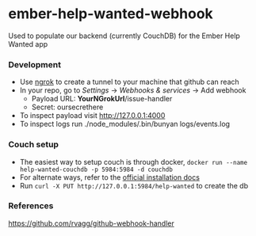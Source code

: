 # ember-help-wanted-webhook
Used to populate our backend (currently CouchDB) for the Ember Help Wanted app


### Development
- Use [ngrok](https://ngrok.com/) to create a tunnel to your machine that github can reach
- In your repo, go to *Settings* -> *Webhooks & services* -> Add webhook
  - Payload URL: __YourNGrokUrl__/issue-handler
  - Secret: oursecrethere
- To inspect payload visit http://127.0.0.1:4000
- To inspect logs run ./node_modules/.bin/bunyan logs/events.log

### Couch setup
- The easiest way to setup couch is through docker, `docker run --name help-wanted-couchdb -p 5984:5984 -d couchdb`
- For alternate ways, refer to the [official installation docs](https://cwiki.apache.org/confluence/display/COUCHDB/Installing+CouchDB)
- Run `curl -X PUT http://127.0.0.1:5984/help-wanted` to create the db

### References
https://github.com/rvagg/github-webhook-handler
